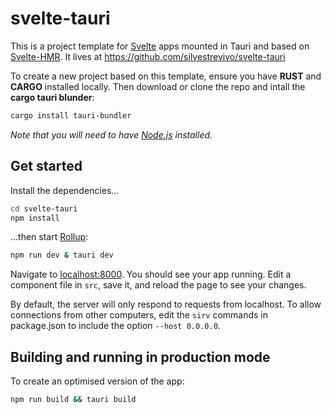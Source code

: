 # svelte-tauri

This is a project template for [Svelte](https://svelte.dev) apps mounted in Tauri and based on [Svelte-HMR](https://github.com/rixo/svelte-template-hot). It lives at https://github.com/silvestrevivo/svelte-tauri

To create a new project based on this template, ensure you have **RUST** and **CARGO** installed locally. Then download or clone the repo and intall the **cargo tauri blunder**:

```bash
cargo install tauri-bundler
```

_Note that you will need to have [Node.js](https://nodejs.org) installed._

## Get started

Install the dependencies...

```bash
cd svelte-tauri
npm install
```

...then start [Rollup](https://rollupjs.org):

```bash
npm run dev & tauri dev
```

Navigate to [localhost:8000](http://localhost:5000). You should see your app running. Edit a component file in `src`, save it, and reload the page to see your changes.

By default, the server will only respond to requests from localhost. To allow connections from other computers, edit the `sirv` commands in package.json to include the option `--host 0.0.0.0`.

## Building and running in production mode

To create an optimised version of the app:

```bash
npm run build && tauri build
```
